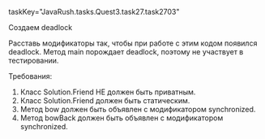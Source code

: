 taskKey="JavaRush.tasks.Quest3.task27.task2703"

Создаем deadlock

Расставь модификаторы так, чтобы при работе с этим кодом появился deadlock.
Метод main порождает deadlock, поэтому не участвует в тестировании.


Требования:
1.	Класс Solution.Friend НЕ должен быть приватным.
2.	Класс Solution.Friend должен быть статическим.
3.	Метод bow должен быть объявлен с модификатором synchronized.
4.	Метод bowBack должен быть объявлен с модификатором synchronized.


